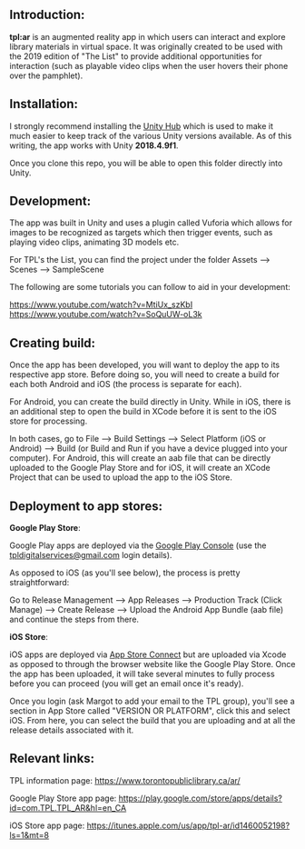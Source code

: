 ## Introduction:
**tpl:ar** is an augmented reality app in which users can interact and explore library materials in virtual space. It was originally created to be used with the 2019 edition of "The List" to provide additional opportunities for interaction (such as playable video clips when the user hovers their phone over the pamphlet).

## Installation:
I strongly recommend installing the [Unity Hub](https://docs.unity3d.com/Manual/GettingStartedInstallingHub.html) which is used to make it much easier to keep track of the various Unity versions available. As of this writing, the app works with Unity **2018.4.9f1**.

Once you clone this repo, you will be able to open this folder directly into Unity.

## Development:
The app was built in Unity and uses a plugin called Vuforia which allows for images to be recognized as targets which then trigger events, such as playing video clips, animating 3D models etc.

For TPL's the List, you can find the project under the folder Assets --> Scenes --> SampleScene

The following are some tutorials you can follow to aid in your development:

https://www.youtube.com/watch?v=MtiUx_szKbI    
https://www.youtube.com/watch?v=SoQuUW-oL3k

## Creating build:
Once the app has been developed, you will want to deploy the app to its respective app store. Before doing so, you will need to create a build for each both Android and iOS (the process is separate for each).

For Android, you can create the build directly in Unity. While in iOS, there is an additional step to open the build in XCode before it is sent to the iOS store for processing.

In both cases, go to File --> Build Settings --> Select Platform (iOS or Android) --> Build (or Build and Run if you have a device plugged into your computer). For Android, this will create an aab file that can be directly uploaded to the Google Play Store and for iOS, it will create an XCode Project that can be used to upload the app to the iOS Store.

## Deployment to app stores:
**Google Play Store**:

Google Play apps are deployed via the [Google Play Console](https://play.google.com/apps/publish/) (use the tpldigitalservices@gmail.com login details).

As opposed to iOS (as you'll see below), the process is pretty straightforward:

Go to Release Management --> App Releases --> Production Track (Click Manage) --> Create Release --> Upload the Android App Bundle (aab file) and continue the steps from there.

**iOS Store**:

iOS apps are deployed via [App Store Connect](https://appstoreconnect.apple.com/login) but are uploaded via Xcode as opposed to through the browser website like the Google Play Store. Once the app has been uploaded, it will take several minutes to fully process before you can proceed (you will get an email once it's ready). 

Once you login (ask Margot to add your email to the TPL group), you'll see a section in App Store called "VERSION OR PLATFORM", click this and select iOS. From here, you can select the build that you are uploading and at all the release details associated with it.

## Relevant links:
TPL information page: https://www.torontopubliclibrary.ca/ar/

Google Play Store app page: https://play.google.com/store/apps/details?id=com.TPL.TPL_AR&hl=en_CA

iOS Store app page: https://itunes.apple.com/us/app/tpl-ar/id1460052198?ls=1&mt=8

